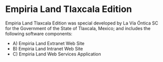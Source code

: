 ﻿Empiria Land Tlaxcala Edition
=============================

Empiria Land Tlaxcala Edition was special developed by La Vía Óntica SC for the Government of the State of Tlaxcala, Mexico; and includes the following software components:

* A) Empiria Land Extranet Web Site
* B) Empiria Land Intranet Web Site
* C) Empiria Land Web Services Application
